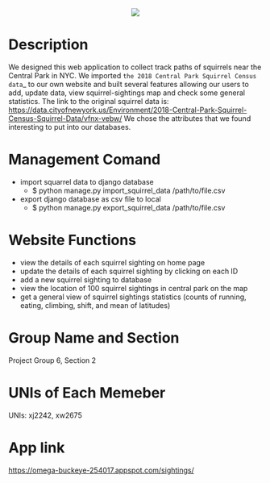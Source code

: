 <div align="center">
  <img src="https://media.npr.org/assets/img/2017/04/25/istock-115796521-fcf434f36d3d0865301cdcb9c996cfd80578ca99-s1300-c85.jpg"><br>
</div>

# Description
We designed this web application to collect track paths of squirrels near the Central Park in NYC. We imported `the 2018 Central Park Squirrel Census data`_ to our own website and built several features allowing our users to add, update data, view squirrel-sightings map and check some general statistics. The link to the original squirrel data is: https://data.cityofnewyork.us/Environment/2018-Central-Park-Squirrel-Census-Squirrel-Data/vfnx-vebw/ We chose the attributes that we found interesting to put into our databases.



# Management Comand
- import squarrel data to django database
  - $ python manage.py import_squirrel_data /path/to/file.csv
- export django database as csv file to local 
  - $ python manage.py export_squirrel_data /path/to/file.csv
 
# Website Functions
- view the details of each squirrel sighting on home page
- update the details of each squirrel sighting by clicking on each ID
- add a new squirrel sighting to database
- view the location of 100 squirrel sightings in central park on the map 
- get a general view of squirrel sightings statistics (counts of running, eating, climbing, shift, and mean of latitudes)

# Group Name and Section
Project Group 6, Section 2

# UNIs of Each Memeber
UNIs: xj2242, xw2675

# App link
https://omega-buckeye-254017.appspot.com/sightings/


